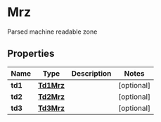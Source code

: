 

# Mrz

Parsed machine readable zone

## Properties

| Name | Type | Description | Notes |
|------------ | ------------- | ------------- | -------------|
|**td1** | [**Td1Mrz**](Td1Mrz.md) |  |  [optional] |
|**td2** | [**Td2Mrz**](Td2Mrz.md) |  |  [optional] |
|**td3** | [**Td3Mrz**](Td3Mrz.md) |  |  [optional] |



